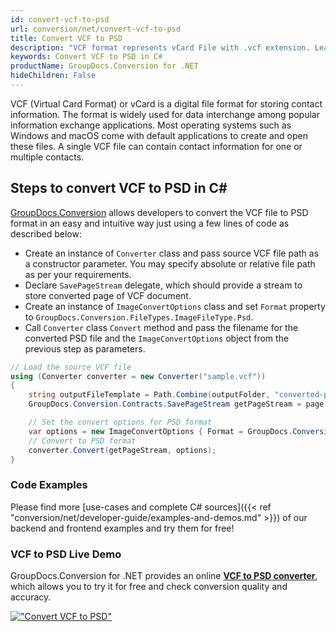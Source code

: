 ```yaml
---
id: convert-vcf-to-psd
url: conversion/net/convert-vcf-to-psd
title: Convert VCF to PSD
description: "VCF format represents vCard File with .vcf extension. Learn how to convert VCF to PSD file programmatically in C# language using GroupDocs.Conversion for .NET library."
keywords: Convert VCF to PSD in C#
productName: GroupDocs.Conversion for .NET
hideChildren: False
---
```


VCF (Virtual Card Format) or vCard is a digital file format for storing contact information. The format is widely used for data interchange among popular information exchange applications. Most operating systems such as Windows and macOS come with default applications to create and open these files. A single VCF file can contain contact information for one or multiple contacts.

## Steps to convert VCF to PSD in C#

[GroupDocs.Conversion](https://products.groupdocs.com/conversion/net) allows developers to convert the VCF file to PSD format in an easy and intuitive way just using a few lines of code as described below:

* Create an instance of `Converter` class and pass source VCF file path as a constructor parameter. You may specify absolute or relative file path as per your requirements. 
* Declare `SavePageStream` delegate, which should provide a stream to store converted page of VCF document.
* Create an instance of `ImageConvertOptions` class and set `Format` property to `GroupDocs.Conversion.FileTypes.ImageFileType.Psd`.
* Call `Converter` class `Convert` method and pass the filename for the converted PSD file and the `ImageConvertOptions` object from the previous step as parameters.

```csharp
// Load the source VCF file
using (Converter converter = new Converter("sample.vcf"))
{
    string outputFileTemplate = Path.Combine(outputFolder, "converted-page-{0}.psd");
    GroupDocs.Conversion.Contracts.SavePageStream getPageStream = page => new FileStream(string.Format(outputFileTemplate, page), FileMode.Create);

    // Set the convert options for PSD format
    var options = new ImageConvertOptions { Format = GroupDocs.Conversion.FileTypes.ImageFileType.Psd };   
    // Convert to PSD format
    converter.Convert(getPageStream, options);
}
```

### Code Examples

Please find more [use-cases and complete C# sources]({{< ref "conversion/net/developer-guide/examples-and-demos.md" >}}) of our backend and frontend examples and try them for free!

### VCF to PSD Live Demo

GroupDocs.Conversion for .NET provides an online [**VCF to PSD converter**](https://products.groupdocs.app/conversion/vcf-to-psd), which allows you to try it for free and check conversion quality and accuracy.

[!["Convert VCF to PSD"](conversion/net/images/convert-to-psd/convert-vcf-to-psd.png)](https://products.groupdocs.app/conversion/vcf-to-psd)